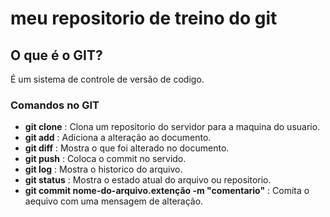 # meu repositorio de treino do git

## O que é o GIT?
É um sistema de controle de versão de codigo.

### Comandos no GIT
* __git clone__ : Clona um repositorio do servidor para a maquina do usuario.
* __git add__ : Adiciona a alteração ao documento.
* __git diff__ : Mostra o que foi alterado no documento.
* __git push__ : Coloca o commit no servido.
* __git log__ : Mostra o historico do arquivo.
* __git status__ : Mostra o estado atual do arquivo ou repositorio.
* __git commit nome-do-arquivo.extenção -m "comentario"__ : Comita o aequivo com uma mensagem de alteração.


